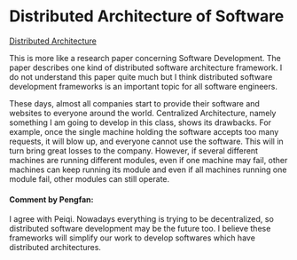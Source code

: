 # Distributed Architecture of Software
[Distributed Architecture](https://link.springer.com/content/pdf/10.1631/jzus.2005.A0513.pdf)

This is more like a research paper concerning Software Development. The paper describes one kind of distributed software architecture framework. I do not understand this paper quite much but I think distributed software development frameworks is an important topic for all software engineers. 

These days, almost all companies start to provide their software and websites to everyone around the world. Centralized Architecture, namely something I am going to develop in this class, shows its drawbacks. For example, once the single machine holding the software accepts too many requests, it will blow up, and everyone cannot use the software. This will in turn bring great losses to the company. However, if several different machines are running different modules, even if one machine may fail, other machines can keep running its module and even if all machines running one module fail, other modules can still operate.

#### Comment by Pengfan:
I agree with Peiqi. Nowadays everything is trying to be decentralized, so distributed software development may be the future too. I believe these frameworks will simplify our work to develop softwares which have distributed architectures.